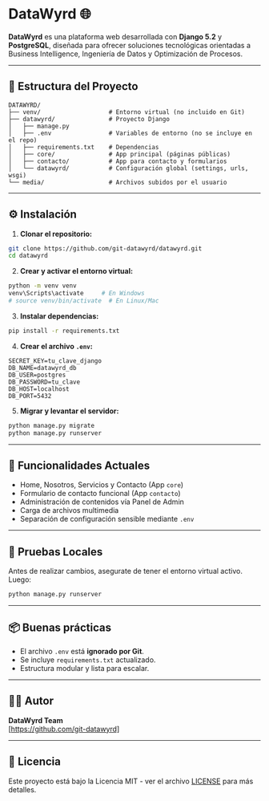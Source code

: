 
# DataWyrd 🌐

**DataWyrd** es una plataforma web desarrollada con **Django 5.2** y **PostgreSQL**, diseñada para ofrecer soluciones tecnológicas orientadas a Business Intelligence, Ingeniería de Datos y Optimización de Procesos.

---

## 🧱 Estructura del Proyecto

```
DATAWYRD/
├── venv/                   # Entorno virtual (no incluido en Git)
├── datawyrd/               # Proyecto Django
│   ├── manage.py
│   ├── .env                # Variables de entorno (no se incluye en el repo)
│   ├── requirements.txt    # Dependencias
│   ├── core/               # App principal (páginas públicas)
│   ├── contacto/           # App para contacto y formularios
│   └── datawyrd/           # Configuración global (settings, urls, wsgi)
└── media/                  # Archivos subidos por el usuario
```

---

## ⚙️ Instalación

1. **Clonar el repositorio:**

```bash
git clone https://github.com/git-datawyrd/datawyrd.git
cd datawyrd
```

2. **Crear y activar el entorno virtual:**

```bash
python -m venv venv
venv\Scripts\activate     # En Windows
# source venv/bin/activate  # En Linux/Mac
```

3. **Instalar dependencias:**

```bash
pip install -r requirements.txt
```

4. **Crear el archivo `.env`:**

```env
SECRET_KEY=tu_clave_django
DB_NAME=datawyrd_db
DB_USER=postgres
DB_PASSWORD=tu_clave
DB_HOST=localhost
DB_PORT=5432
```

5. **Migrar y levantar el servidor:**

```bash
python manage.py migrate
python manage.py runserver
```

---

## 🚀 Funcionalidades Actuales

- Home, Nosotros, Servicios y Contacto (App `core`)
- Formulario de contacto funcional (App `contacto`)
- Administración de contenidos vía Panel de Admin
- Carga de archivos multimedia
- Separación de configuración sensible mediante `.env`

---

## 🧪 Pruebas Locales

Antes de realizar cambios, asegurate de tener el entorno virtual activo. Luego:

```bash
python manage.py runserver
```

---

## 📦 Buenas prácticas

- El archivo `.env` está **ignorado por Git**.
- Se incluye `requirements.txt` actualizado.
- Estructura modular y lista para escalar.

---

## 🧑‍💻 Autor

**DataWyrd Team**  
[https://github.com/git-datawyrd]

---

## 📄 Licencia

Este proyecto está bajo la Licencia MIT - ver el archivo [LICENSE](LICENSE) para más detalles.
